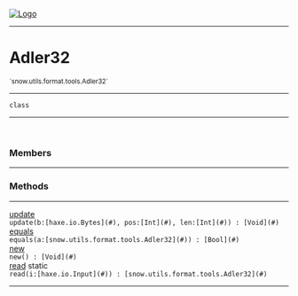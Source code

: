 
[![Logo](../../../../../images/logo.png)](../../../../../api/index.html)

---



<h1>Adler32</h1>
<small>`snow.utils.format.tools.Adler32`</small>



---

`class`

---

&nbsp;
&nbsp;



<h3>Members</h3> <hr/>





<h3>Methods</h3> <hr/><span class="method apipage">
            <a name="update"><a class="lift" href="#update">update</a></a> <div class="clear"></div><code class="signature apipage">update(b:[haxe.io.Bytes](#)<span></span>, pos:[Int](#)<span></span>, len:[Int](#)<span></span>) : [Void](#)</code><br/><span class="small_desc_flat"></span>
        </span>
    <span class="method apipage">
            <a name="equals"><a class="lift" href="#equals">equals</a></a> <div class="clear"></div><code class="signature apipage">equals(a:[snow.utils.format.tools.Adler32](#)<span></span>) : [Bool](#)</code><br/><span class="small_desc_flat"></span>
        </span>
    <span class="method apipage">
            <a name="new"><a class="lift" href="#new">new</a></a> <div class="clear"></div><code class="signature apipage">new() : [Void](#)</code><br/><span class="small_desc_flat"></span>
        </span>
    <span class="method apipage">
            <a name="read"><a class="lift" href="#read">read</a></a> <span class="inline-block static">static</span><div class="clear"></div><code class="signature apipage">read(i:[haxe.io.Input](#)<span></span>) : [snow.utils.format.tools.Adler32](#)</code><br/><span class="small_desc_flat"></span>
        </span>
    





---

&nbsp;
&nbsp;
&nbsp;
&nbsp;